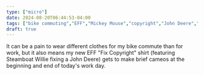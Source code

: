 ```yaml
---
type: ["micro"]
date: 2024-08-20T06:44:53-04:00
tags: ["bike commuting","EFF","Mickey Mouse","copyright","John Deere","intellectual property","Steamboat Willie"]
draft: true
---
```

It can be a pain to wear different clothes for my bike commute than for work, but it also means my new EFF "Fix Copyright" shirt (featuring Steamboat Willie fixing a John Deere) gets to make brief cameos at the beginning and end of today's work day.
